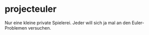 # projecteuler

Nur eine kleine private Spielerei. Jeder will sich ja mal an den Euler-Problemen versuchen. 
